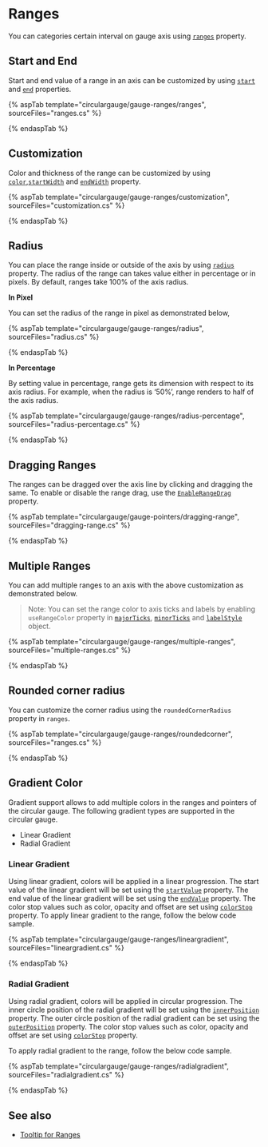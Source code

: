 # Ranges

You can categories certain interval on gauge axis using [`ranges`](https://help.syncfusion.com/cr/aspnetcore-js2/Syncfusion.EJ2~Syncfusion.EJ2.CircularGauge.CircularGaugeRange.html) property.

## Start and End

Start and end value of a range in an axis can be customized by using [`start`](https://help.syncfusion.com/cr/aspnetcore-js2/Syncfusion.EJ2~Syncfusion.EJ2.CircularGauge.CircularGaugeRange~Start.html) and [`end`](https://help.syncfusion.com/cr/aspnetcore-js2/Syncfusion.EJ2~Syncfusion.EJ2.CircularGauge.CircularGaugeRange~End.html) properties.

{% aspTab template="circulargauge/gauge-ranges/ranges", sourceFiles="ranges.cs" %}

{% endaspTab %}

## Customization

Color and thickness of the range can be customized by using [`color`](https://help.syncfusion.com/cr/aspnetcore-js2/Syncfusion.EJ2~Syncfusion.EJ2.CircularGauge.CircularGaugeRange~Color.html),[`startWidth`](https://help.syncfusion.com/cr/aspnetcore-js2/Syncfusion.EJ2~Syncfusion.EJ2.CircularGauge.CircularGaugeRange~StartWidth.html) and [`endWidth`](https://help.syncfusion.com/cr/aspnetcore-js2/Syncfusion.EJ2~Syncfusion.EJ2.CircularGauge.CircularGaugeRange~EndWidth.html) property.

{% aspTab template="circulargauge/gauge-ranges/customization", sourceFiles="customization.cs" %}

{% endaspTab %}

<!-- markdownlint-disable MD036 -->

## Radius

You can place the range inside or outside of the axis by using [`radius`](https://help.syncfusion.com/cr/aspnetcore-js2/Syncfusion.EJ2~Syncfusion.EJ2.CircularGauge.CircularGaugeRange~Radius.html)
property. The radius of the range can takes value either in percentage or in pixels. By default, ranges
take 100% of the axis radius.

**In Pixel**

You can set the radius of the range in pixel as demonstrated below,

{% aspTab template="circulargauge/gauge-ranges/radius", sourceFiles="radius.cs" %}

{% endaspTab %}

<!-- markdownlint-disable MD036 -->

**In Percentage**

By setting value in percentage, range gets its dimension with respect to its axis radius.
For example, when the radius is ‘50%’, range renders to half of the axis radius.

{% aspTab template="circulargauge/gauge-ranges/radius-percentage", sourceFiles="radius-percentage.cs" %}

{% endaspTab %}

## Dragging Ranges

The ranges can be dragged over the axis line by clicking and dragging the same. To enable or disable the range drag, use the [`EnableRangeDrag`](https://help.syncfusion.com/cr/cref_files/aspnetcore-js2/Syncfusion.EJ2~Syncfusion.EJ2.CircularGauge.CircularGauge~EnableRangeDrag.html) property.

{% aspTab template="circulargauge/gauge-pointers/dragging-range", sourceFiles="dragging-range.cs" %}

{% endaspTab %}

## Multiple Ranges

You can add multiple ranges to an axis with the above customization as demonstrated below.

>Note: You can set the range color to axis ticks and labels by enabling `useRangeColor` property in [`majorTicks`](https://help.syncfusion.com/cr/aspnetcore-js2/Syncfusion.EJ2~Syncfusion.EJ2.CircularGauge.CircularGaugeTick.html),
[`minorTicks`](https://help.syncfusion.com/cr/aspnetcore-js2/Syncfusion.EJ2~Syncfusion.EJ2.CircularGauge.CircularGaugeTick.html) and [`labelStyle`](https://help.syncfusion.com/cr/aspnetcore-js2/Syncfusion.EJ2~Syncfusion.EJ2.CircularGauge.CircularGaugeLabel.html) object.

{% aspTab template="circulargauge/gauge-ranges/multiple-ranges", sourceFiles="multiple-ranges.cs" %}

{% endaspTab %}

## Rounded corner radius

You can customize the corner radius using the `roundedCornerRadius` property in `ranges`.

{% aspTab template="circulargauge/gauge-ranges/roundedcorner", sourceFiles="ranges.cs" %}

{% endaspTab %}

## Gradient Color

Gradient support allows to add multiple colors in the ranges and pointers of the circular gauge. The following gradient types are supported in the circular gauge.

* Linear Gradient
* Radial Gradient

### Linear Gradient

Using linear gradient, colors will be applied in a linear progression. The start value of the linear gradient will be set using the [`startValue`](../api/circular-gauge/linearGradient/#startvalue) property. The end value of the linear gradient will be set using the [`endValue`](../api/circular-gauge/linearGradient/#endvalue) property. The color stop values such as color, opacity and offset are set using [`colorStop`](../api/circular-gauge/linearGradient/#colorstop) property.
To apply linear gradient to the range, follow the below code sample.

{% aspTab template="circulargauge/gauge-ranges/lineargradient", sourceFiles="lineargradient.cs" %}

{% endaspTab %}

### Radial Gradient

Using radial gradient, colors will be applied in circular progression. The inner circle position of the radial gradient will be set using the [`innerPosition`](../api/circular-gauge/radialGradient/#innerposition) property. The outer circle position of the radial gradient can be set using the [`outerPosition`](../api/circular-gauge/radialGradient/#outerposition) property. The color stop values such as color, opacity and offset are set using [`colorStop`](../api/circular-gauge/radialGradient/#colorstop) property.

To apply radial gradient to the range, follow the below code sample.

{% aspTab template="circulargauge/gauge-ranges/radialgradient", sourceFiles="radialgradient.cs" %}

{% endaspTab %}

## See also

* [Tooltip for Ranges](gauge-user-interaction/#tooltip-for-ranges)

